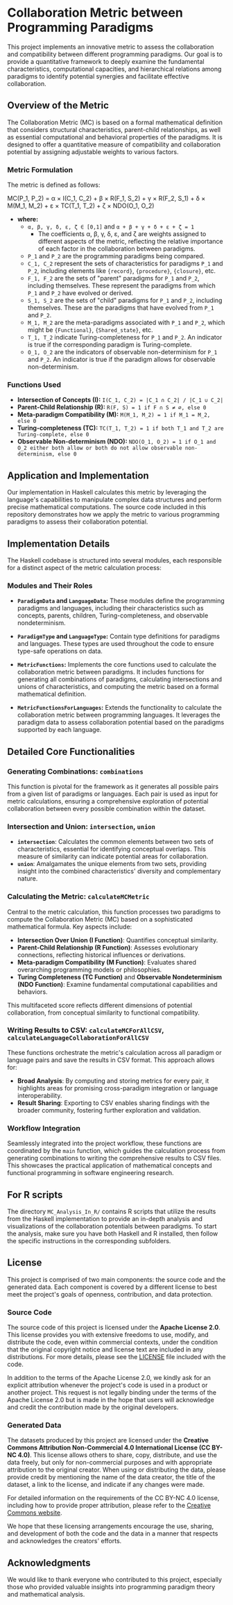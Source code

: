 # Collaboration Metric between Programming Paradigms

This project implements an innovative metric to assess the collaboration and compatibility between different programming paradigms. Our goal is to provide a quantitative framework to deeply examine the fundamental characteristics, computational capacities, and hierarchical relations among paradigms to identify potential synergies and facilitate effective collaboration.

## Overview of the Metric

The Collaboration Metric (MC) is based on a formal mathematical definition that considers structural characteristics, parent-child relationships, as well as essential computational and behavioral properties of the paradigms. It is designed to offer a quantitative measure of compatibility and collaboration potential by assigning adjustable weights to various factors.

### Metric Formulation

The metric is defined as follows:

MC(P_1, P_2) = α × I(C_1, C_2) + β × R(F_1, S_2) + γ × R(F_2, S_1) + δ × M(M_1, M_2) + ε × TC(T_1, T_2) + ζ × NDO(O_1, O_2)


- **where:**
  - `α, β, γ, δ, ε, ζ ∈ [0,1]` and `α + β + γ + δ + ε + ζ = 1`
    - The coefficients α, β, γ, δ, ε, and ζ are weights assigned to different aspects of the metric, reflecting the relative importance of each factor in the collaboration between paradigms.
  - `P_1` and `P_2` are the programming paradigms being compared.
  - `C_1, C_2` represent the sets of characteristics for paradigms `P_1` and `P_2`, including elements like `{record}`, `{procedure}`, `{closure}`, etc.
  - `F_1, F_2` are the sets of "parent" paradigms for `P_1` and `P_2`, including themselves. These represent the paradigms from which `P_1` and `P_2` have evolved or derived.
  - `S_1, S_2` are the sets of "child" paradigms for `P_1` and `P_2`, including themselves. These are the paradigms that have evolved from `P_1` and `P_2`.
  - `M_1, M_2` are the meta-paradigms associated with `P_1` and `P_2`, which might be `{Functional}`, `{Shared_state}`, etc.
  - `T_1, T_2` indicate Turing-completeness for `P_1` and `P_2`. An indicator is true if the corresponding paradigm is Turing-complete.
  - `O_1, O_2` are the indicators of observable non-determinism for `P_1` and `P_2`. An indicator is true if the paradigm allows for observable non-determinism.

### Functions Used

- **Intersection of Concepts (I):** `I(C_1, C_2) = |C_1 ∩ C_2| / |C_1 ∪ C_2|`
- **Parent-Child Relationship (R):** `R(F, S) = 1 if F ∩ S ≠ ∅, else 0`
- **Meta-paradigm Compatibility (M):** `M(M_1, M_2) = 1 if M_1 = M_2, else 0`
- **Turing-completeness (TC):** `TC(T_1, T_2) = 1 if both T_1 and T_2 are Turing-complete, else 0`
- **Observable Non-determinism (NDO):** `NDO(O_1, O_2) = 1 if O_1 and O_2 either both allow or both do not allow observable non-determinism, else 0`

## Application and Implementation

Our implementation in Haskell calculates this metric by leveraging the language's capabilities to manipulate complex data structures and perform precise mathematical computations. The source code included in this repository demonstrates how we apply the metric to various programming paradigms to assess their collaboration potential.

## Implementation Details

The Haskell codebase is structured into several modules, each responsible for a distinct aspect of the metric calculation process:

### Modules and Their Roles

- **`ParadigmData` and `LanguageData`:** These modules define the programming paradigms and languages, including their characteristics such as concepts, parents, children, Turing-completeness, and observable nondeterminism.

- **`ParadigmType` and `LanguageType`:** Contain type definitions for paradigms and languages. These types are used throughout the code to ensure type-safe operations on data.

- **`MetricFunctions`:** Implements the core functions used to calculate the collaboration metric between paradigms. It includes functions for generating all combinations of paradigms, calculating intersections and unions of characteristics, and computing the metric based on a formal mathematical definition.

- **`MetricFunctionsForLanguages`:** Extends the functionality to calculate the collaboration metric between programming languages. It leverages the paradigm data to assess collaboration potential based on the paradigms supported by each language.

## Detailed Core Functionalities

### Generating Combinations: `combinations`

This function is pivotal for the framework as it generates all possible pairs from a given list of paradigms or languages. Each pair is used as input for metric calculations, ensuring a comprehensive exploration of potential collaboration between every possible combination within the dataset.

### Intersection and Union: `intersection`, `union`

- **`intersection`**: Calculates the common elements between two sets of characteristics, essential for identifying conceptual overlaps. This measure of similarity can indicate potential areas for collaboration.
- **`union`**: Amalgamates the unique elements from two sets, providing insight into the combined characteristics' diversity and complementary nature.

### Calculating the Metric: `calculateMCMetric`

Central to the metric calculation, this function processes two paradigms to compute the Collaboration Metric (MC) based on a sophisticated mathematical formula. Key aspects include:

- **Intersection Over Union (I Function)**: Quantifies conceptual similarity.
- **Parent-Child Relationship (R Function)**: Assesses evolutionary connections, reflecting historical influences or derivations.
- **Meta-paradigm Compatibility (M Function)**: Evaluates shared overarching programming models or philosophies.
- **Turing Completeness (TC Function)** and **Observable Nondeterminism (NDO Function)**: Examine fundamental computational capabilities and behaviors.

This multifaceted score reflects different dimensions of potential collaboration, from conceptual similarity to functional compatibility.

### Writing Results to CSV: `calculateMCForAllCSV`, `calculateLanguageCollaborationForAllCSV`

These functions orchestrate the metric's calculation across all paradigm or language pairs and save the results in CSV format. This approach allows for:

- **Broad Analysis**: By computing and storing metrics for every pair, it highlights areas for promising cross-paradigm integration or language interoperability.
- **Result Sharing**: Exporting to CSV enables sharing findings with the broader community, fostering further exploration and validation.

### Workflow Integration

Seamlessly integrated into the project workflow, these functions are coordinated by the `main` function, which guides the calculation process from generating combinations to writing the comprehensive results to CSV files. This showcases the practical application of mathematical concepts and functional programming in software engineering research.


## For R scripts

The directory `MC_Analysis_In_R/` contains R scripts that utilize the results from the Haskell implementation to provide an in-depth analysis and visualizations of the collaboration potentials between paradigms. To start the analysis, make sure you have both Haskell and R installed, then follow the specific instructions in the corresponding subfolders.

## License

This project is comprised of two main components: the source code and the generated data. Each component is covered by a different license to best meet the project's goals of openness, contribution, and data protection.

### Source Code
The source code of this project is licensed under the **Apache License 2.0**. This license provides you with extensive freedoms to use, modify, and distribute the code, even within commercial contexts, under the condition that the original copyright notice and license text are included in any distributions. For more details, please see the [LICENSE](LICENSE) file included with the code.

In addition to the terms of the Apache License 2.0, we kindly ask for an explicit attribution whenever the project's code is used in a product or another project. This request is not legally binding under the terms of the Apache License 2.0 but is made in the hope that users will acknowledge and credit the contribution made by the original developers.

### Generated Data
The datasets produced by this project are licensed under the **Creative Commons Attribution Non-Commercial 4.0 International License (CC BY-NC 4.0)**. This license allows others to share, copy, distribute, and use the data freely, but only for non-commercial purposes and with appropriate attribution to the original creator. When using or distributing the data, please provide credit by mentioning the name of the data creator, the title of the dataset, a link to the license, and indicate if any changes were made.

For detailed information on the requirements of the CC BY-NC 4.0 license, including how to provide proper attribution, please refer to the [Creative Commons website](https://creativecommons.org/licenses/by-nc/4.0/).

We hope that these licensing arrangements encourage the use, sharing, and development of both the code and the data in a manner that respects and acknowledges the creators' efforts.


## Acknowledgments

We would like to thank everyone who contributed to this project, especially those who provided valuable insights into programming paradigm theory and mathematical analysis.
